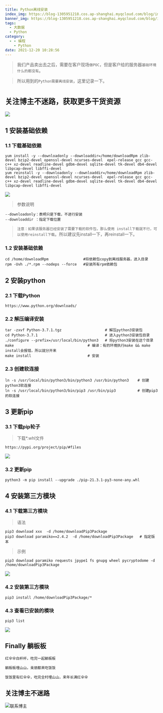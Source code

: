 ```yaml
---
title: Python离线安装
index_img: https://blog-1305951218.cos.ap-shanghai.myqcloud.com/blog/image/articleBg/1(111).jpg
banner_img: https://blog-1305951218.cos.ap-shanghai.myqcloud.com/blog/image/articleBg/1(111).jpg
tags:
  - 大数据
  - Python
category:
  - - 编程
    - Python
date: 2021-12-20 10:28:56
---
```


> 我们产品卖出去之后，需要在客户现场`做POC`，但是客户给的服务器`基础环境什么的都没有`。

> 所以用到的`Python需要离线安装`，这里记录一下。

<!-- more -->

# `关注博主不迷路，获取更多干货资源`

![](https://github-edu-student-id-card-basic-1305951218.cos.ap-shanghai.myqcloud.com/shouhou.jpg)

## 1 安装基础依赖

### 1.1 下载基础依赖

```shell
yum install -y --downloadonly --downloaddir=/home/downloadRpm zlib-devel bzip2-devel openssl-devel ncurses-devel  epel-release gcc gcc-c++ xz-devel readline-devel gdbm-devel sqlite-devel tk-devel db4-devel libpcap-devel libffi-devel
yum reinstall -y --downloadonly --downloaddir=/home/downloadRpm zlib-devel bzip2-devel openssl-devel ncurses-devel  epel-release gcc gcc-c++ xz-devel readline-devel gdbm-devel sqlite-devel tk-devel db4-devel libpcap-devel libffi-devel
```

![](https://blog-1305951218.cos.ap-shanghai.myqcloud.com/blog/image/articleContent/Python离线安装/1.png)

> 参数说明

```shell
--downloadonly：表明只是下载，不进行安装
--downloaddir ：指定下载位置
```

> `注意：如果该服务器已经安装了需要下载的软件包，那么使用 install下载就不行，可以使用reinstall下载`。所以建议先install一下，再reinstall一下。

### 1.2 安装基础依赖

```shell
cd /home/downloadRpm                #将依赖包copy到离线服务器，进入目录
rpm -Uvh ./*.rpm --nodeps --force   #安装所有rpm依赖包
```

## 2 安装python

### 2.1 下载Python

```shell
https://www.python.org/downloads/
```

### 2.2 解压编译安装

```shell
tar -zxvf Python-3.7.1.tgz	                  # 解压python3安装包
cd Python-3.7.1 	                          # 进入python3安装包目录
./configure --prefix=/usr/local/bin/python3   # 将python3安装在这个目录
make                                  # 编译：有的环境执行make && make install会报错，所以就分开来
make install	                      # 安装
```

### 2.3 创建软连接

```shell
ln -s /usr/local/bin/python3/bin/python3 /usr/bin/python3	 # 创建python3软连接
ln -s /usr/local/bin/python3/bin/pip3 /usr/bin/pip3	         # 创建pip3的软连接
```
## 3 更新pip

### 3.1 下载pip轮子

> 下载*.whl文件

```shell
https://pypi.org/project/pip/#files
```

![](https://blog-1305951218.cos.ap-shanghai.myqcloud.com/blog/image/articleContent/Python离线安装/2.png)

### 3.2 更新pip

```shell
python3 -m pip install --upgrade ./pip-21.3.1-py3-none-any.whl
```

## 4 安装第三方模块

### 4.1 下载第三方模块

> 语法

```shell
pip3 download xxx  -d /home/downloadPip3Package
pip3 download paramiko==2.4.2  -d /home/downloadPip3Package   # 指定版本
```

> 示例

```shell
pip3 download paramiko requests jpype1 fs gnupg wheel pycryptodome -d /home/downloadPip3Package 
```

![](https://blog-1305951218.cos.ap-shanghai.myqcloud.com/blog/image/articleContent/Python离线安装/3.png)
### 4.2 安装第三方模块

```shell
pip3 install /home/downloadPip3Package/*
```

### 4.3 查看已安装的模块

```shell
pip3 list
```

![](https://blog-1305951218.cos.ap-shanghai.myqcloud.com/blog/image/articleContent/Python离线安装/4.png)

## Finally 躺板板

`红伞伞白杆杆，吃完一起躺板板`

`躺板板埋山山，亲朋都来吃饭饭`

`饭饭里有红伞伞，吃完全村埋山山，来年长满红伞伞`

## 关注博主不迷路
![联系博主](https://github-edu-student-id-card-basic-1305951218.cos.ap-shanghai.myqcloud.com/shouhou.jpg)